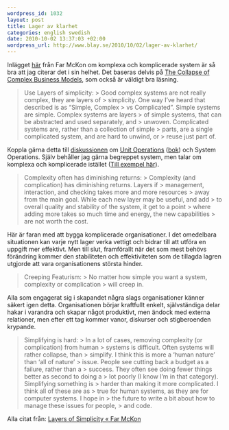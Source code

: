 ```yaml
--- 
wordpress_id: 1032 
layout: post
title: Lager av klarhet 
categories: english swedish 
date: 2010-10-02 13:37:03 +02:00 
wordpress_url: http://www.blay.se/2010/10/02/lager-av-klarhet/
---
```


Inlägget [här](http://www.farmckon.net/2010/04/layers-of-simplicity/) från Far McKon om komplexa och komplicerade system är så bra att jag citerar det i sin helhet. Det baseras delvis på [The Collapse of Complex Business Models](http://www.shirky.com/weblog/2010/04/the-collapse-of-complex-business-models/), som också är väldigt bra läsning.

> Use Layers of simplicity: > Good complex systems are not really complex, they are layers of > simplicity. One way I’ve heard that described is as “Simple, Complex > vs Complicated”. Simple systems are simple. Complex systems are layers > of simple systems, that can be abstracted and used separately, and > unwoven. Complicated systems are, rather than a collection of simple > parts, are a single complicated system, and are hard to unwind, or > reuse just part of.

Koppla gärna detta till [diskussionen](http://www.isk-gbg.org/99our68/?p=434) om [Unit Operations](http://en.wikipedia.org/wiki/Unit_operation) ([bok](http://www.bogost.com/books/unit_operations.shtml)) och System Operations. Själv behåller jag gärna begreppet system, men talar om komplexa och komplicerade istället ([Till exempel här](http://www.blay.se/2010/07/26/pentagon-lar-ut-samtida-informationhantering/)).

> Complexity often has diminishing returns: > Complexity (and complication) has diminishing returns. Layers if > management, interaction, and checking takes more and more resources > away from the main goal. While each new layer may be useful, and add > to overall quality and stability of the system, it get to a point > where adding more takes so much time and energy, the new capabilities > are not worth the cost.

Här är faran med att bygga komplicerade organisationer. I det omedelbara situationen kan varje nytt lager verka vettigt och bidrar till att utföra en uppgift mer effektivt. Men till slut, framförallt när det som mest behövs förändring kommer den stabiliteten och effektiviteten som de tillagda lagren utgjorde att vara organisationens största hinder.

> Creeping Featurism: > No matter how simple you want a system, complexity or complication > will creep in.

Alla som engagerat sig i skapandet några slags organisationer känner säkert igen detta. Organisationen börjar kraftfullt enkelt, självständiga delar hakar i varandra och skapar något produktivt, men ändock med externa relationer, men efter ett tag kommer vanor, diskurser och stigberoenden krypande.

> Simplifying is hard: > In a lot of cases, removing complexity (or complication) from human > systems is difficult. Often systems will rather collapse, than > simplify. I think this is more a ‘human nature’ than ‘all of nature’ > issue. People see cutting back a budget as a failure, rather than a > success. They often see doing fewer things better as second to doing a > lot poorly (I know I’m in that category). Simplifying something is > harder than making it more complicated. I think all of these are as > true for human systems, as they are for computer systems. I hope in > the future to write a bit about how to manage these issues for people, > and code.

Alla citat från: [Layers of Simplicity « Far McKon](http://www.farmckon.net/2010/04/layers-of-simplicity/)


